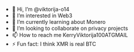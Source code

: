 - 👋 Hi, I’m @viktorija-o14
- 👀 I’m interested in Web3
- 🌱 I’m currently learning about Monero
- 💞️ I’m looking to collaborate on privacy projects
- 📫 How to reach me KerryViktorija100ATGMAIL
- ⚡ Fun fact: I think XMR is real BTC

<!---
viktorija-o14/viktorija-o14 is a ✨ special ✨ repository because its `README.md` (this file) appears on your GitHub profile.
You can click the Preview link to take a look at your changes.
--->
